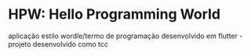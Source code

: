 # HPW: Hello Programming World
aplicação estilo wordle/termo de programação desenvolvido em flutter - projeto desenvolvido como tcc
